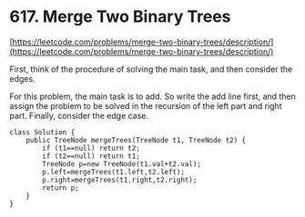 # 617. Merge Two Binary Trees
[https://leetcode.com/problems/merge-two-binary-trees/description/](https://leetcode.com/problems/merge-two-binary-trees/description/)

First, think of the procedure of solving the main task, and then consider the edges.

For this problem, the main task is to add. So write the add line first, and then assign the problem to be solved in the recursion of the left part and right part. Finally, consider the edge case.

```
class Solution {
    public TreeNode mergeTrees(TreeNode t1, TreeNode t2) {
        if (t1==null) return t2;
        if (t2==null) return t1;
        TreeNode p=new TreeNode(t1.val+t2.val);
        p.left=mergeTrees(t1.left,t2.left);
        p.right=mergeTrees(t1.right,t2.right);
        return p;
    }
}
```
